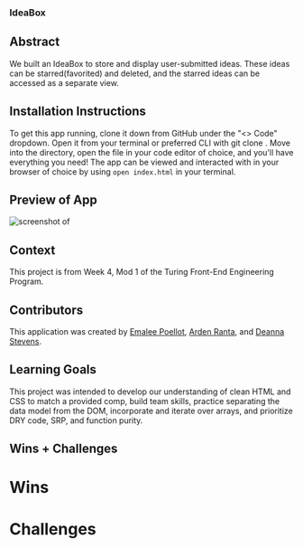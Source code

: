 ### IdeaBox

## Abstract
We built an IdeaBox to store and display user-submitted ideas. These ideas can be starred(favorited) and deleted, and the starred ideas can be accessed as a separate view.

## Installation Instructions
To get this app running, clone it down from GitHub under the "<> Code" dropdown. Open it from your terminal or preferred CLI with git clone <HTTPS or SSH key>. Move into the directory, open the file in your code editor of choice, and you'll have everything you need! The app can be viewed and interacted with in your browser of choice by using `open index.html` in your terminal.

## Preview of App
![screenshot of ]()

## Context
This project is from Week 4, Mod 1 of the Turing Front-End Engineering Program. 

## Contributors
This application was created by [Emalee Poellot](https://github.com/em2396), [Arden Ranta](https://github.com/tenthwalker), and [Deanna Stevens](https://github.com/dsstevens).

## Learning Goals
This project was intended to develop our understanding of clean HTML and CSS to match a provided comp, build team skills, practice separating the data model from the DOM, incorporate and iterate over arrays, and prioritize DRY code, SRP, and function purity.

## Wins + Challenges
# Wins

# Challenges